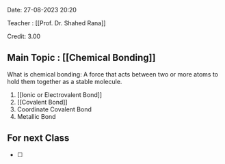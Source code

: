 Date: 27-08-2023 20:20

Teacher : [[Prof. Dr. Shahed Rana]]

Credit: 3.00
## Main Topic : [[Chemical Bonding]]


What is chemical bonding: A force that acts between two or more atoms to hold them together as a stable molecule.
1. [[Ionic or Electrovalent Bond]]
2. [[Covalent Bond]]
3. Coordinate Covalent Bond
4. Metallic Bond







## For next Class
- [ ] 